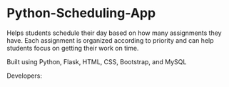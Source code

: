 # Python-Scheduling-App

Helps students schedule their day based on how many assignments they have. Each assignment is organized according to priority and can help students focus on getting their work on time.

Built using Python, Flask, HTML, CSS, Bootstrap, and MySQL

Developers: 
